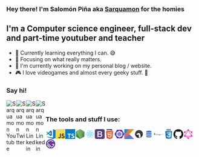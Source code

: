 ### Hey there! I'm Salomón Piña aka [Sarquamon][website] for the homies

## I'm a Computer science engineer, full-stack dev and part-time youtuber and teacher

- 🌱 Currently learning everything I can. 😅
- 🎯 Focusing on what really matters.
- 🌟 I'm currently working on my personal blog / website.
- 🎮 I love videogames and almost every geeky stuff. 👾

### Say hi!

[<img align="left" alt="Sarquamon Youtube" width="26px" height="auto" src="https://cdn.jsdelivr.net/npm/simple-icons@3.4.1/icons/youtube.svg"/>][youtube]
[<img align="left" alt="Sarquamon Twitter" width="26px" height="auto" src="https://cdn.jsdelivr.net/npm/simple-icons@3.4.1/icons/twitter.svg"/>][twitter]
[<img align="left" alt="Sarquamon Linkedin" width="26px" height="auto" src="https://cdn.jsdelivr.net/npm/simple-icons@3.4.1/icons/linkedin.svg"/>][linkedin]
[<img align="left" alt="Sarquamon Linkedin" width="26px" height="auto" src="https://cdn.jsdelivr.net/npm/simple-icons@3.4.1/icons/instagram.svg"/>][instagram]

<br />

### The tools and stuff I use:

[<img align="left" alt="Sarquamon Linkedin" width="26px" height="auto" src="https://raw.githubusercontent.com/github/explore/80688e429a7d4ef2fca1e82350fe8e3517d3494d/topics/visual-studio-code/visual-studio-code.png"/>][vscode]
[<img align="left" alt="Sarquamon Linkedin" width="26px" height="auto" src="https://raw.githubusercontent.com/github/explore/80688e429a7d4ef2fca1e82350fe8e3517d3494d/topics/javascript/javascript.png"/>][js]
[<img align="left" alt="Sarquamon Linkedin" width="26px" height="auto" src="https://raw.githubusercontent.com/github/explore/80688e429a7d4ef2fca1e82350fe8e3517d3494d/topics/typescript/typescript.png"/>][ts]
[<img align="left" alt="Sarquamon Linkedin" width="26px" height="auto" src="https://raw.githubusercontent.com/github/explore/80688e429a7d4ef2fca1e82350fe8e3517d3494d/topics/nodejs/nodejs.png"/>][nodejs]
[<img align="left" alt="Sarquamon Linkedin" width="26px" height="auto" src="https://raw.githubusercontent.com/github/explore/80688e429a7d4ef2fca1e82350fe8e3517d3494d/topics/react/react.png"/>][reactjs]
[<img align="left" alt="Sarquamon Linkedin" width="26px" height="auto" src="https://raw.githubusercontent.com/github/explore/80688e429a7d4ef2fca1e82350fe8e3517d3494d/topics/bootstrap/bootstrap.png"/>][bootstrap]
[<img align="left" alt="Sarquamon Linkedin" width="26px" height="auto" src="https://raw.githubusercontent.com/github/explore/80688e429a7d4ef2fca1e82350fe8e3517d3494d/topics/html/html.png"/>][html]
[<img align="left" alt="Sarquamon Linkedin" width="26px" height="auto" src="https://raw.githubusercontent.com/github/explore/80688e429a7d4ef2fca1e82350fe8e3517d3494d/topics/eslint/eslint.png"/>][eslint]
[<img align="left" alt="Sarquamon Linkedin" width="26px" height="auto" src="https://raw.githubusercontent.com/github/explore/80688e429a7d4ef2fca1e82350fe8e3517d3494d/topics/kotlin/kotlin.png"/>][kotlin]
[<img align="left" alt="Sarquamon Linkedin" width="26px" height="auto" src="https://raw.githubusercontent.com/github/explore/361e2821e2dea67711cde99c9c40ed357061cf27/topics/deno/deno.png"/>][deno]
[<img align="left" alt="Sarquamon Linkedin" width="26px" height="auto" src="https://raw.githubusercontent.com/github/explore/80688e429a7d4ef2fca1e82350fe8e3517d3494d/topics/sql/sql.png"/>][sql]
[<img align="left" alt="Sarquamon Linkedin" width="26px" height="auto" src="https://raw.githubusercontent.com/github/explore/80688e429a7d4ef2fca1e82350fe8e3517d3494d/topics/mongodb/mongodb.png"/>][mongodb]
[<img align="left" alt="Sarquamon Linkedin" width="26px" height="auto" src="https://raw.githubusercontent.com/github/explore/80688e429a7d4ef2fca1e82350fe8e3517d3494d/topics/css/css.png"/>][css]
[<img align="left" alt="Sarquamon Linkedin" width="26px" height="auto" src="https://raw.githubusercontent.com/github/explore/78df643247d429f6cc873026c0626819ad797942/topics/github/github.png"/>][github]
[<img align="left" alt="Sarquamon Linkedin" width="26px" height="auto" src="https://raw.githubusercontent.com/github/explore/5c058a388828bb5fde0bcafd4bc867b5bb3f26f3/topics/graphql/graphql.png"/>][graphql]
[<img align="left" alt="Sarquamon Linkedin" width="26px" height="auto" src="https://raw.githubusercontent.com/github/explore/e94815998e4e0713912fed477a1f346ec04c3da2/topics/gatsby/gatsby.png"/>][gatsby]

<br/>
<br/>

[website]: https://salomonpina.netlify.app/
[twitter]: https://twitter.com/Sarquamon
[youtube]: https://www.youtube.com/channel/UCQWZ0yHcf4zvehMdgjmuHyw
[linkedin]: https://www.linkedin.com/in/salom%C3%B3n-p-67bb31b0/
[instagram]: https://www.instagram.com/sarquamon/
[vscode]: https://code.visualstudio.com/
[js]: https://www.javascript.com/
[ts]: https://www.typescriptlang.org/
[mongodb]: https://www.mongodb.com/
[nodejs]: https://nodejs.org/en/
[html]: https://developer.mozilla.org/en-US/docs/Web/HTML#:~:text=HTML%20(HyperText%20Markup%20Language)%20is,functionality%2Fbehavior%20(JavaScript).
[sql]: https://en.wikipedia.org/wiki/SQL
[deno]: https://deno.land/
[kotlin]: https://kotlinlang.org/
[eslint]: https://eslint.org/
[bootstrap]: https://getbootstrap.com/
[reactjs]: https://reactjs.org/
[gatsby]: gatsbyjs.org
[github]: https://github.com/
[graphql]: https://graphql.org/
[css]: https://developer.mozilla.org/en-US/docs/Web/CSS
